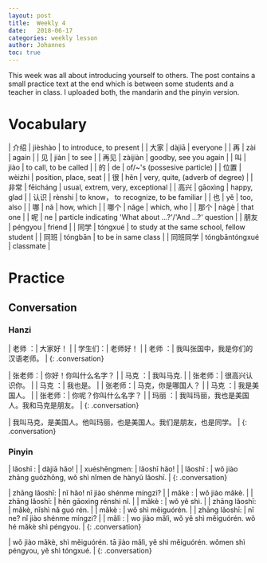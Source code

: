 ```yaml
---
layout: post
title:  Weekly 4
date:   2018-06-17
categories: weekly lesson
author: Johannes
toc: true
---
```


This week was all about introducing yourself to others. The post contains
a small practice text at the end which is between some students and a teacher in class.
I uploaded both, the mandarin and the pinyin version.

# Vocabulary

| 介绍     | jièshào        | to introduce, to present                                  |
| 大家     | dàjiā          | everyone                                                  |
| 再       | zài            | again                                                     |
| 见       | jiàn           | to see                                                    |
| 再见     | zàijiàn        | goodby, see you again                                     |
| 叫       | jiào           | to call, to be called                                     |
| 的       | de             | of/~'s (possesive particle)                               |
| 位置     | wèizhi         | position, place, seat                                     |
| 很       | hěn            | very, quite, (adverb of degree)                           |
| 非常     | fēicháng       | usual, extrem, very, exceptional                          |
| 高兴     | gāoxìng        | happy, glad                                               |
| 认识     | rènshi         | to know， to recognize, to be familiar                    |
| 也       | yě             | too, also                                                 |
| 哪       | nǎ             | how, which                                                |
| 哪个     | nǎge           | which, who                                                |
| 那个     | nàgè           | that one                                                  |
| 呢       | ne             | particle indicating 'What about ...?'/'And ...?' question |
| 朋友     | péngyou        | friend                                                    |
| 同学     | tóngxué        | to study at the same school, fellow student               |
| 同班     | tóngbān        | to be in same class                                       |
| 同班同学 | tóngbāntóngxué | classmate                                                 |

# Practice
## Conversation
### Hanzi

| 老师  ：| 大家好！                         |
| 学生们：| 老师好！                         |
| 老师  ：| 我叫张国中，我是你们的汉语老师。 |
{: .conversation}

| 张老师：| 你好！你叫什么名字？                     |
| 马克  ：| 我叫马克.                                |
| 张老师：| 很高兴认识你。                           |
| 马克  ：| 我也是。                                 |
| 张老师：| 马克，你是哪国人？                       |
| 马克  ：| 我是美国人。                             |
| 张老师：| 你呢？你叫什么名字？                     |
| 玛丽  ：| 我叫玛丽，我也是美国人。我和马克是朋友。 |
{: .conversation}

| 我叫马克，是美国人。他叫玛丽，也是美国人。我们是朋友，也是同学。 |
{: .conversation}

### Pinyin

| lǎoshī     : | dàjiā hǎo!                                            |
| xuéshēngmen: | lǎoshī hǎo!                                           |
| lǎoshī     : | wǒ jiào zhāng guózhōng, wǒ shì nǐmen de hànyǔ lǎoshī. |
{: .conversation}

| zhāng lǎoshī: | nǐ hǎo! nǐ jiào shénme míngzi?                             |
| mǎkè        : | wǒ jiào mǎkè.                                              |
| zhāng lǎoshī: | hěn gāoxìng rénshi nǐ.                                     |
| mǎkè        : | wǒ yě shì.                                                 |
| zhāng lǎoshī: | mǎkè, nǐshì nǎ guó rén.                                    |
| mǎkè        : | wǒ shì měiguórén.                                          |
| zhāng lǎoshī: | nǐ ne? nǐ jiào shénme míngzi?                              |
| mǎlì        : | wo jiào mǎlì, wǒ yě shì měiguórén. wǒ hé mǎkè shì péngyou. |
{: .conversation}

| wǒ jiào mǎkè, shì měiguórén. tā jiào mǎlì, yě shì měiguórén. wǒmen shì péngyou, yě shì tóngxué. |
{: .conversation}

